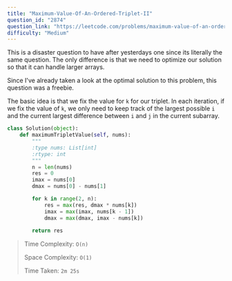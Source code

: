 ```yaml
---
title: "Maximum-Value-Of-An-Ordered-Triplet-II"
question_id: "2874"
question_link: "https://leetcode.com/problems/maximum-value-of-an-ordered-triplet-ii/"
difficulty: "Medium"
---
```


This is a disaster question to have after yesterdays one since its literally the same question. The only difference is that we need to optimize our solution so that it can handle larger arrays.

Since I've already taken a look at the optimal solution to this problem, this question was a freebie.

The basic idea is that we fix the value for `k` for our triplet. In each iteration, if we fix the value of `k`, we only need to keep track of the largest possible `i` and the current largest difference between `i` and `j` in the current subarray.

```python
class Solution(object):
    def maximumTripletValue(self, nums):
        """
        :type nums: List[int]
        :rtype: int
        """
        n = len(nums)
        res = 0
        imax = nums[0]
        dmax = nums[0] - nums[1]

        for k in range(2, n):
            res = max(res, dmax * nums[k])
            imax = max(imax, nums[k - 1])
            dmax = max(dmax, imax - nums[k])
        
        return res
```

> Time Complexity: `O(n)`
>
> Space Complexity: `O(1)`
>
> Time Taken: `2m 25s`
